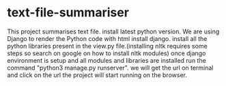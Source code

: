 # text-file-summariser
This project summarises text file.
install latest python version.
We are using Django to render the Python code with html
install django.
install all the python libraries present in the view.py file.(installing nltk requires some steps so search on google on how to install nltk modules)
once django environment is setup and all modules and libraries are installed run the command "python3 manage.py runserver".
we will get the url on terminal and click on the url the project will start running on the browser.
